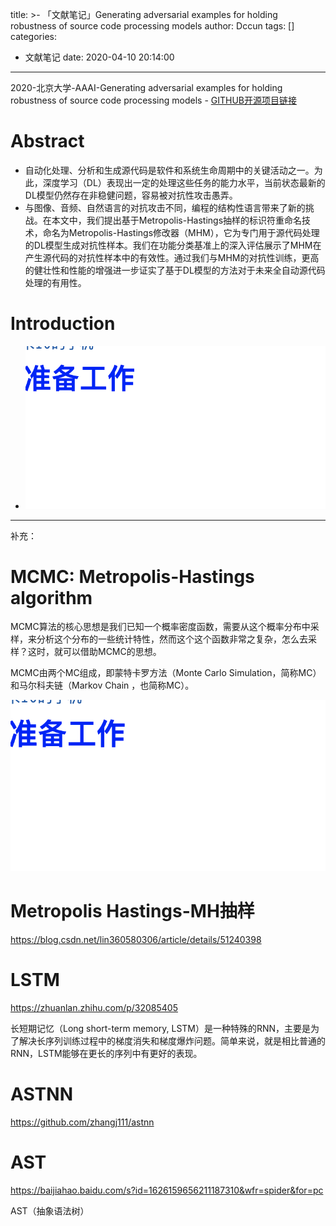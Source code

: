 title: >-
  「文献笔记」Generating adversarial examples for holding robustness of source code
  processing models
author: Dccun
tags: []
categories:
  - 文献笔记
date: 2020-04-10 20:14:00
---
2020-北京大学-AAAI-Generating adversarial examples for holding robustness of source code processing models - [GITHUB开源项目链接](https://github.com/Metropolis-Hastings-Modifier/MHM)

<!--more-->

# Abstract
- 自动化处理、分析和生成源代码是软件和系统生命周期中的关键活动之一。为此，深度学习（DL）表现出一定的处理这些任务的能力水平，当前状态最新的DL模型仍然存在非稳健问题，容易被对抗性攻击愚弄。
- 与图像、音频、自然语言的对抗攻击不同，编程的结构性语言带来了新的挑战。在本文中，我们提出基于Metropolis-Hastings抽样的标识符重命名技术，命名为Metropolis-Hastings修改器（MHM），它为专门用于源代码处理的DL模型生成对抗性样本。我们在功能分类基准上的深入评估展示了MHM在产生源代码的对抗性样本中的有效性。通过我们与MHM的对抗性训练，更高的健壮性和性能的增强进一步证实了基于DL模型的方法对于未来全自动源代码处理的有用性。

# Introduction

- ![upload successful](/images/pasted-117.png)

***

补充：

# MCMC: Metropolis-Hastings algorithm
MCMC算法的核心思想是我们已知一个概率密度函数，需要从这个概率分布中采样，来分析这个分布的一些统计特性，然而这个这个函数非常之复杂，怎么去采样？这时，就可以借助MCMC的思想。

MCMC由两个MC组成，即蒙特卡罗方法（Monte Carlo Simulation，简称MC）和马尔科夫链（Markov Chain ，也简称MC）。

![upload successful](/images/pasted-118.png)

# Metropolis Hastings-MH抽样
https://blog.csdn.net/lin360580306/article/details/51240398

# LSTM
https://zhuanlan.zhihu.com/p/32085405

长短期记忆（Long short-term memory, LSTM）是一种特殊的RNN，主要是为了解决长序列训练过程中的梯度消失和梯度爆炸问题。简单来说，就是相比普通的RNN，LSTM能够在更长的序列中有更好的表现。

# ASTNN
https://github.com/zhangj111/astnn

# AST
https://baijiahao.baidu.com/s?id=1626159656211187310&wfr=spider&for=pc

AST（抽象语法树）